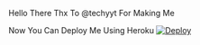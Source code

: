 Hello There 
Thx To @techyyt For Making Me

Now You Can Deploy Me Using Heroku
<a href="https://heroku.com/deploy?template=https://github.com/TECHYMAHESHYT/JarvisUserbot">
  <img src="https://www.herokucdn.com/deploy/button.svg" alt="Deploy">
</a>
